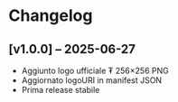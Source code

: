 # Changelog

## [v1.0.0] – 2025-06-27
- Aggiunto logo ufficiale ₮ 256×256 PNG
- Aggiornato logoURI in manifest JSON
- Prima release stabile

